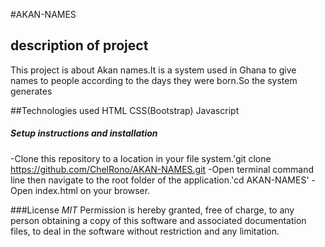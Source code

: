 #AKAN-NAMES

## description of project
This project is about Akan names.It is a system used in Ghana to give names to people according to the days they were born.So the system generates

##Technologies used
HTML
CSS(Bootstrap)
Javascript

##### Setup instructions and installation
-Clone this repository to a location in your file system.'git clone https://github.com/ChelRono/AKAN-NAMES.git
-Open terminal command line then navigate to the root folder of the application.'cd AKAN-NAMES'
-Open index.html on your browser.

###License
*MIT*
Permission is hereby granted, free of charge, to any person obtaining a copy of this software and associated documentation files, to deal in the software without restriction and any limitation.